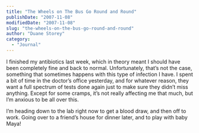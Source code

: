 ```yaml
---
title: "The Wheels on The Bus Go Round and Round"
publishDate: "2007-11-08"
modifiedDate: "2007-11-08"
slug: "the-wheels-on-the-bus-go-round-and-round"
author: "Duane Storey"
category:
  - "Journal"
---
```


I finished my antibiotics last week, which in theory meant I should have been completely fine and back to normal. Unfortunately, that’s not the case, something that sometimes happens with this type of infection I have. I spent a bit of time in the doctor’s office yesterday, and for whatever reason, they want a full spectrum of tests done again just to make sure they didn’t miss anything. Except for some cramps, it’s not really affecting me that much, but I’m anxious to be all over this.

I’m heading down to the lab right now to get a blood draw, and then off to work. Going over to a friend’s house for dinner later, and to play with baby Maya!